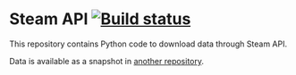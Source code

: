 # Steam API [![Build status][Build image]][Build]

  [Build]: https://travis-ci.org/woctezuma/steam-api
  [Build image]: https://travis-ci.org/woctezuma/steam-api.svg?branch=master

This repository contains Python code to download data through Steam API.

Data is available as a snapshot in [another repository](https://github.com/woctezuma/steam-api-data).
